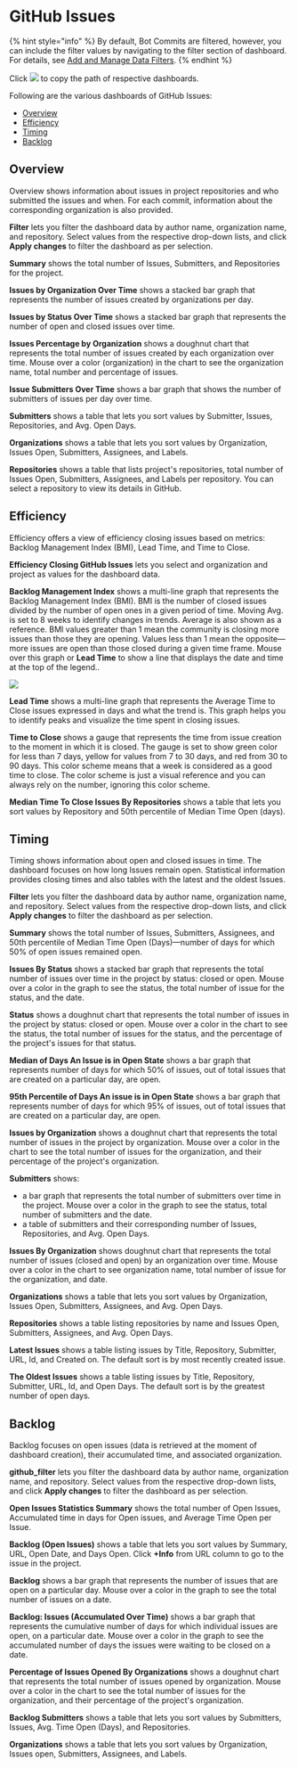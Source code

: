 # GitHub Issues

{% hint style="info" %}
By default, Bot Commits are filtered, however, you can include the filter values by navigating to the filter section of dashboard. For details, see [Add and Manage Data Filters](../../filtering-data/add-and-manage-data-filters.md).
{% endhint %}

Click ![](../../../../.gitbook/assets/copy-short-url.png) to copy the path of respective dashboards.

Following are the various dashboards of GitHub Issues:

* [Overview](github-issues.md#overview)
* [Efficiency](github-issues.md#efficiency)
* [Timing](github-issues.md#timing)
* [Backlog](github-issues.md#backlog)

## Overview

Overview shows information about issues in project repositories and who submitted the issues and when. For each commit, information about the corresponding organization is also provided.

**Filter** lets you filter the dashboard data by author name, organization name, and repository. Select values from the respective drop-down lists, and click **Apply changes** to filter the dashboard as per selection.

**Summary** shows the total number of Issues, Submitters, and Repositories for the project.

**Issues by Organization Over Time** shows a stacked bar graph that represents the number of issues created by organizations per day.

**Issues by Status Over Time** shows a stacked bar graph that represents the number of open and closed issues over time.

**Issues Percentage by Organization** shows a doughnut chart that represents the total number of issues created by each organization over time. Mouse over a color \(organization\) in the chart to see the organization name, total number and percentage of issues.

**Issue Submitters Over Time** shows a bar graph that shows the number of submitters of issues per day over time.

**Submitters** shows a table that lets you sort values by Submitter, Issues, Repositories, and Avg. Open Days.

**Organizations** shows a table that lets you sort values by Organization, Issues Open, Submitters, Assignees, and Labels. 

**Repositories** shows a table that lists project's repositories, total number of Issues Open, Submitters, Assignees, and Labels per repository. You can select a repository to view its details in GitHub.

## Efficiency

Efficiency offers a view of efficiency closing issues based on metrics: Backlog Management Index \(BMI\), Lead Time, and Time to Close.

**Efficiency Closing GitHub Issues** lets you select and organization and project as values for the dashboard data.

**Backlog Management Index** shows a multi-line graph that represents the Backlog Management Index \(BMI\). BMI is the number of closed issues divided by the number of open ones in a given period of time. Moving Avg. is set to 8 weeks to identify changes in trends. Average is also shown as a reference. BMI values greater than 1 mean the community is closing more issues than those they are opening. Values less than 1 mean the opposite—more issues are open than those closed during a given time frame. Mouse over this graph or **Lead Time** to show a line that displays the date and time at the top of the legend..

![](../../../../.gitbook/assets/18088239.png)

**Lead Time** shows a multi-line graph that represents the Average Time to Close issues expressed in days and what the trend is. This graph helps you to identify peaks and visualize the time spent in closing issues.

**Time to Close** shows a gauge that represents the time from issue creation to the moment in which it is closed. The gauge is set to show green color for less than 7 days, yellow for values from 7 to 30 days, and red from 30 to 90 days. This color scheme means that a week is considered as a good time to close. The color scheme is just a visual reference and you can always rely on the number, ignoring this color scheme.

**Median Time To Close Issues By Repositories** shows a table that lets you sort values by Repository and 50th percentile of Median Time Open \(days\).

## Timing

Timing shows information about open and closed issues in time. The dashboard focuses on how long Issues remain open. Statistical information provides closing times and also tables with the latest and the oldest Issues.

**Filter** lets you filter the dashboard data by author name, organization name, and repository. Select values from the respective drop-down lists, and click **Apply changes** to filter the dashboard as per selection.

**Summary** shows the total number of Issues, Submitters, Assignees, and 50th percentile of Median Time Open \(Days\)—number of days for which 50% of open issues remained open.

**Issues By Status** shows a stacked bar graph that represents the total number of issues over time in the project by status: closed or open. Mouse over a color in the graph to see the status, the total number of issue for the status, and the date.

**Status** shows a doughnut chart that represents the total number of issues in the project by status: closed or open. Mouse over a color in the chart to see the status, the total number of issues for the status, and the percentage of the project's issues for that status.

**Median of Days An Issue is in Open State** shows a bar graph that represents number of days for which 50% of issues, out of total issues that are created on a particular day, are open.

**95th Percentile of Days An issue is in Open State** shows a bar graph that represents number of days for which 95% of issues, out of total issues that are created on a particular day, are open.

**Issues by Organization** shows a doughnut chart that represents the total number of issues in the project by organization. Mouse over a color in the chart to see the total number of issues for the organization, and their percentage of the project's organization.

**Submitters** shows:

* a bar graph that represents the total number of submitters over time in the project. Mouse over a color in the graph to see the status, total number of submitters and the date.
* a table of submitters and their corresponding number of Issues, Repositories, and Avg. Open Days.

**Issues By Organization** shows doughnut chart that represents the total number of issues \(closed and open\) by an organization over time. Mouse over a color in the chart to see organization name, total number of issue for the organization, and date.

**Organizations** shows a table that lets you sort values by Organization, Issues Open, Submitters, Assignees, and Avg. Open Days.

**Repositories** shows a table listing repositories by name and Issues Open, Submitters, Assignees, and Avg. Open Days.

**Latest Issues** shows a table listing issues by Title, Repository, Submitter, URL, Id, and Created on. The default sort is by most recently created issue.

**The Oldest Issues** shows a table listing issues by Title, Repository, Submitter, URL, Id, and Open Days. The default sort is by the greatest number of open days.

## Backlog

Backlog focuses on open issues \(data is retrieved at the moment of dashboard creation\), their accumulated time, and associated organization.

**github\_filter** lets you filter the dashboard data by author name, organization name, and repository. Select values from the respective drop-down lists, and click **Apply changes** to filter the dashboard as per selection.

**Open Issues Statistics Summary** shows the total number of Open Issues, Accumulated time in days for Open issues, and Average Time Open per Issue.

**Backlog \(Open Issues\)** shows a table that lets you sort values by Summary, URL, Open Date, and Days Open. Click **+Info** from URL column to go to the issue in the project.

**Backlog** shows a bar graph that represents the number of issues that are open on a particular day. Mouse over a color in the graph to see the total number of issues on a date.

**Backlog: Issues \(Accumulated Over Time\)** shows a bar graph that represents the cumulative number of days for which individual issues are open, on a particular date. Mouse over a color in the graph to see the accumulated number of days the issues were waiting to be closed on a date.

**Percentage of Issues Opened By Organizations** shows a doughnut chart that represents the total number of issues opened by organization. Mouse over a color in the chart to see the total number of issues for the organization, and their percentage of the project's organization.

**Backlog Submitters** shows a table that lets you sort values by Submitters, Issues, Avg. Time Open \(Days\), and Repositories.

**Organizations** shows a table that lets you sort values by Organization, Issues open, Submitters, Assignees, and Labels.

